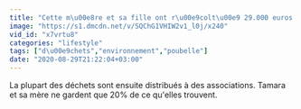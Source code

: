 ```yaml
---
title: "Cette m\u00e8re et sa fille ont r\u00e9colt\u00e9 29.000 euros d\u2019objets jet\u00e9s \u00e0 la poubelle"
image: "https://s1.dmcdn.net/v/SQChG1VHIW2v1_l0j/x240"
vid_id: "x7vrtu8"
categories: "lifestyle"
tags: ["d\u00e9chets","environnement","poubelle"]
date: "2020-08-29T21:22:04+03:00"
---
```

La plupart des déchets sont ensuite distribués à des associations. Tamara et sa mère ne gardent que 20% de ce qu'elles trouvent.
